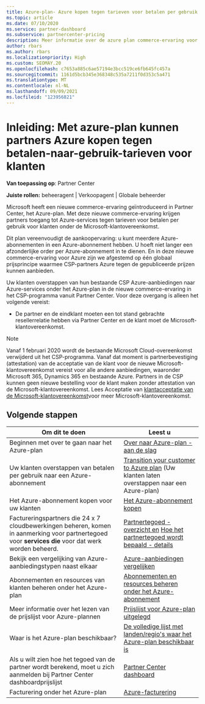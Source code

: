 ```yaml
---
title: Azure-plan- Azure kopen tegen tarieven voor betalen per gebruik
ms.topic: article
ms.date: 07/10/2020
ms.service: partner-dashboard
ms.subservice: partnercenter-pricing
description: Meer informatie over de azure plan commerce-ervaring voor het kopen van Azure-services tegen tarieven voor betalen per gebruik voor klanten. Meer informatie over nieuwe beveiligingsvereisten.
author: rbars
ms.author: rbars
ms.localizationpriority: High
ms.custom: SEOMAY.20
ms.openlocfilehash: c7653a885c6ae57194e3bcc519ce6fb645fc457a
ms.sourcegitcommit: 1161d5bcb345e368348c535a7211f0d353c5a471
ms.translationtype: MT
ms.contentlocale: nl-NL
ms.lasthandoff: 09/09/2021
ms.locfileid: "123956821"
---
```

# <a name="introduction-azure-plan-lets-partners-buy-azure-at-pay-as-you-go-rates-for-customers"></a>Inleiding: Met azure-plan kunnen partners Azure kopen tegen betalen-naar-gebruik-tarieven voor klanten

**Van toepassing op**: Partner Center

**Juiste rollen:** beheeragent | Verkoopagent | Globale beheerder

Microsoft heeft een nieuwe commerce-ervaring geïntroduceerd in Partner Center, het Azure-plan.  Met deze nieuwe commerce-ervaring krijgen partners toegang tot Azure-services tegen tarieven voor betalen per gebruik voor klanten onder de Microsoft-klantovereenkomst.

Dit plan vereenvoudigt de aankoopervaring: u kunt meerdere Azure-abonnementen in een Azure-abonnement hebben. U hoeft niet langer een afzonderlijke order per Azure-abonnement in te dienen. En in deze nieuwe commerce-ervaring voor Azure zijn we afgestemd op één globaal prijsprincipe waarmee CSP-partners Azure tegen de gepubliceerde prijzen kunnen aanbieden.

Uw klanten overstappen van hun bestaande CSP Azure-aanbiedingen naar Azure-services onder het Azure-plan in de nieuwe commerce-ervaring in het CSP-programma vanuit Partner Center. Voor deze overgang is alleen het volgende vereist:

- De partner en de eindklant moeten een tot stand gebrachte resellerrelatie hebben via Partner Center en de klant moet de Microsoft-klantovereenkomst.

>[!Note]
>Vanaf 1 februari 2020 wordt de bestaande Microsoft Cloud-overeenkomst verwijderd uit het CSP-programma. Vanaf dat moment is partnerbevestiging (attestation) van de acceptatie van de klant voor de nieuwe Microsoft-klantovereenkomst vereist voor alle andere aanbiedingen, waaronder Microsoft 365, Dynamics 365 en bestaande Azure. Partners in de CSP kunnen geen nieuwe bestelling voor de klant maken zonder attestation van de Microsoft-klantovereenkomst. Lees Acceptatie van [klantacceptatie van de Microsoft-klantovereenkomst](confirm-customer-agreement.md)voor meer Microsoft-klantovereenkomst.


## <a name="next-steps"></a>Volgende stappen

|**Om dit te doen**   |**Leest u**   |
|------------------|---------------------|
|Beginnen met over te gaan naar het Azure-plan|[Over naar Azure-plan - aan de slag](azure-plan-get-started.md)
|Uw klanten overstappen van betalen per gebruik naar een Azure-abonnement|[Transition your customer to Azure plan](azure-plan-transition.md) (Uw klanten laten overstappen naar een Azure-plan)|
|Het Azure-abonnement kopen voor uw klanten|[Het Azure-abonnement kopen](purchase-azure-plan.md)|
|Factureringspartners die 24 x 7 cloudbewerkingen beheren, komen in aanmerking voor partnertegoed voor **services die** voor dat werk worden beheerd.|[Partnertegoed - overzicht en](partner-earned-credit.md) [Hoe het partnertegoed wordt bepaald - details](partner-earned-credit-explanation.md)|
|Bekijk een vergelijking van Azure-aanbiedingstypen naast elkaar|[Azure-aanbiedingen vergelijken](compare-azure-offers.md)|
|Abonnementen en resources van klanten beheren onder het Azure-plan|[Abonnementen en resources beheren onder het Azure-abonnement](azure-plan-manage.md)|
|Meer informatie over het lezen van de prijslijst voor Azure-plannen   |[Prijslijst voor Azure-plan uitgelegd](azure-plan-price-list.md)|
|Waar is het Azure-plan beschikbaar?|[De volledige lijst met landen/regio's waar het Azure-plan beschikbaar is](https://query.prod.cms.rt.microsoft.com/cms/api/am/binary/RE3QN0x)
|Als u wilt zien hoe het tegoed van de partner wordt berekend, moet u zich aanmelden bij Partner Center dashboardprijslijst|[Partner Center dashboard](https://partner.microsoft.com/dashboard/home)|
|Facturering onder het Azure-plan|[Azure-facturering](azure-plan-billing.md)|
